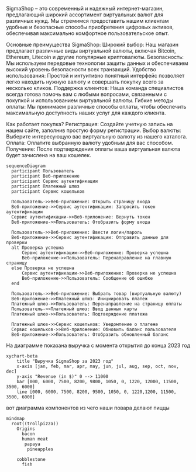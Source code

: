 SigmaShop – это современный и надежный интернет-магазин, предлагающий широкий ассортимент виртуальных валют для различных нужд. Мы стремимся предоставить нашим клиентам удобные и безопасные способы приобретения цифровых активов, обеспечивая максимально комфортное пользовательское опыт.

Основные преимущества SigmaShop:
Широкий выбор: Наш магазин предлагает различные виды виртуальной валюты, включая Bitcoin, Ethereum, Litecoin и другие популярные криптовалюты.
Безопасность: Мы используем передовые технологии защиты данных и обеспечиваем высокий уровень безопасности всех транзакций.
Удобство использования: Простой и интуитивно понятный интерфейс позволяет легко находить нужную валюту и совершать покупку всего за несколько кликов.
Поддержка клиентов: Наша команда специалистов всегда готова помочь вам с любыми вопросами, связанными с покупкой и использованием виртуальной валюты.
Гибкие методы оплаты: Мы принимаем различные способы оплаты, чтобы обеспечить максимальную доступность наших услуг для каждого клиента.

Как работает покупка?
Регистрация: Создайте учетную запись на нашем сайте, заполнив простую форму регистрации.
Выбор валюты: Выберите интересующую вас виртуальную валюту из нашего каталога.
Оплата: Оплатите выбранную валюту удобным для вас способом.
Получение: После подтверждения оплаты ваша виртуальная валюта будет зачислена на ваш кошелек.


```mermaid
sequenceDiagram
  participant Пользователь
  participant Веб-приложение
  participant Сервис аутентификации
  participant Платежный шлюз
  participant Сервис кошельков

  Пользователь->>Веб-приложение: Открыть страницу входа
  Веб-приложение->>Сервис аутентификации: Запросить токен аутентификации
  Сервис аутентификации->>Веб-приложение: Вернуть токен
  Веб-приложение->>Пользователь: Отобразить форму входа

  Пользователь->>Веб-приложение: Ввести логин/пароль
  Веб-приложение->>Сервис аутентификации: Отправить данные для проверки
  alt Проверка успешна
      Сервис аутентификации->>Веб-приложение: Проверка успешна
      Веб-приложение->>Пользователь: Перенаправление на главную страницу
  else Проверка не успешна
      Сервис аутентификации->>Веб-приложение: Проверка не успешна
      Веб-приложение->>Пользователь: Сообщение об ошибке
  end

  Пользователь->>Веб-приложение: Выбрать товар (виртуальную валюту)
  Веб-приложение->>Платежный шлюз: Инициировать платеж
  Платежный шлюз->>Пользователь: Перенаправление на страницу оплаты
  Пользователь->>Платежный шлюз: Ввод данных карты
  Платежный шлюз->>Пользователь: Подтверждение платежа

  Платежный шлюз->>Сервис кошельков: Уведомление о платеже
  Сервис кошельков->>Веб-приложение: Обновить баланс пользователя
  Веб-приложение->>Пользователь: Отобразить обновленный баланс
   ```


На диаграмме показана выручка с момента открытия до конца 2023 год

```mermaid
xychart-beta
    title "Выручка SigmaShop за 2023 год"
    x-axis [jan, feb, mar, apr, may, jun, jul, aug, sep, oct, nov, dec]
    y-axis "Revenue (in $)" 0 --> 11000
    bar [000, 6000, 7500, 8200, 9800, 1050, 0, 1220, 12000, 11500, 3500, 6000]
    line [000, 6000, 7500, 8200, 9500, 1050, 0, 1220,1200, 11500, 3500, 6000]
```


вот диаграмма компонентов из чего наши повара делают пиццы

```mermaid
mindmap
  root((trollpizza))
    Origins
      bacon
      human meat
       papaya
        pineapples
          
    cobblestone
      fish
```
